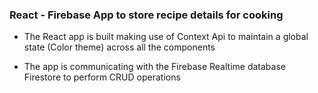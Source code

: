### React - Firebase App to store recipe details for cooking

- The React app is built making use of Context Api to maintain a global state (Color theme) across all the components

- The app is communicating with the Firebase Realtime database Firestore to perform CRUD operations
